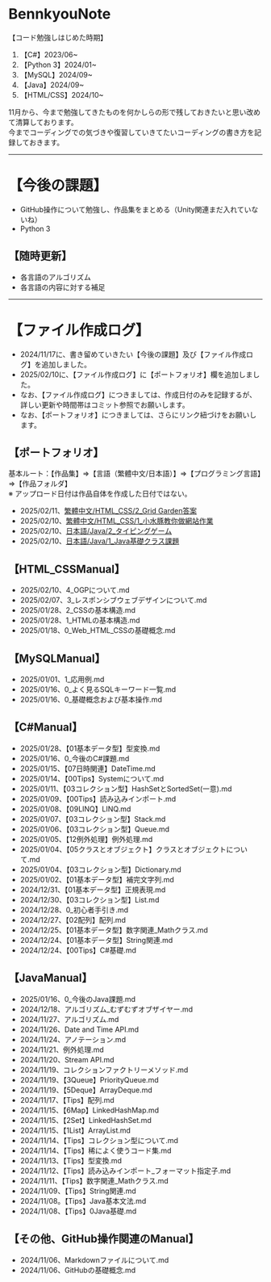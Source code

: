 # BennkyouNote
【コード勉強しはじめた時期】  
1. 【C#】2023/06~
2. 【Python 3】2024/01~
3. 【MySQL】2024/09~
4. 【Java】2024/09~
5. 【HTML/CSS】2024/10~

11月から、今まで勉強してきたものを何かしらの形で残しておきたいと思い改めて清算しております。  
今までコーディングでの気づきや復習していきてたいコーディングの書き方を記録しておきます。  

***************************************************************************
# 【今後の課題】  
* GitHub操作について勉強し、作品集をまとめる（Unity関連まだ入れていないね）
* Python 3

## 【随時更新】  
* 各言語のアルゴリズム
* 各言語の内容に対する補足

***************************************************************************
# 【ファイル作成ログ】  
* 2024/11/17に、書き留めていきたい【今後の課題】及び【ファイル作成ログ】を追加しました。  
* 2025/02/10に、【ファイル作成ログ】に【ポートフォリオ】欄を追加しました。  
* なお、【ファイル作成ログ】につきましては、作成日付のみを記録するが、詳しい更新や時間帯はコミット参照でお願いします。  
* なお、【ポートフォリオ】につきましては、さらにリンク紐づけをお願いします。

## 【ポートフォリオ】
基本ルート：【作品集】⇒【言語（繁體中文/日本語）】⇒【プログラミング言語】⇒【作品フォルダ】  
※ アップロード日付は作品自体を作成した日付ではない。  
* 2025/02/11、[繁體中文/HTML_CSS/2_Grid Garden答案](作品集/繁體中文/HTML_CSS/2_Grid%20Garden答案/)
* 2025/02/10、[繁體中文/HTML_CSS/1_小水豚教你做網站作業](作品集/繁體中文/HTML_CSS/1_小水豚教你做網站作業/)
* 2025/02/10、[日本語/Java/2_タイピングゲーム](作品集/日本語/Java/2_タイピングゲーム/)
* 2025/02/10、[日本語/Java/1_Java基礎クラス課題](作品集/日本語/Java/1_Java基礎クラス課題/)

## 【HTML_CSSManual】
* 2025/02/10、4_OGPについて.md
* 2025/02/07、3_レスポンシブウェブデザインについて.md
* 2025/01/28、2_CSSの基本構造.md
* 2025/01/28、1_HTMLの基本構造.md
* 2025/01/18、0_Web_HTML_CSSの基礎概念.md

## 【MySQLManual】
* 2025/01/01、1_応用例.md
* 2025/01/16、0_よく見るSQLキーワード一覧.md
* 2025/01/16、0_基礎概念および基本操作.md

## 【C#Manual】  
* 2025/01/28、【01基本データ型】型変換.md
* 2025/01/16、0_今後のC#課題.md
* 2025/01/15、【07日時関連】DateTime.md
* 2025/01/14、【00Tips】Systemについて.md
* 2025/01/11、【03コレクション型】HashSetとSortedSet(一意).md
* 2025/01/09、【00Tips】読み込みインポート.md
* 2025/01/08、【09LINQ】LINQ.md
* 2025/01/07、【03コレクション型】Stack.md
* 2025/01/06、【03コレクション型】Queue.md
* 2025/01/05、【12例外処理】例外処理.md
* 2025/01/04、【05クラスとオブジェクト】クラスとオブジェクトについて.md
* 2025/01/04、【03コレクション型】Dictionary.md
* 2025/01/02、【01基本データ型】補完文字列.md
* 2024/12/31、【01基本データ型】正規表現.md
* 2024/12/30、【03コレクション型】List.md
* 2024/12/28、0_初心者手引き.md
* 2024/12/27、【02配列】配列.md
* 2024/12/25、【01基本データ型】数字関連_Mathクラス.md
* 2024/12/24、【01基本データ型】String関連.md
* 2024/12/24、【00Tips】C#基礎.md

## 【JavaManual】  
* 2025/01/16、0_今後のJava課題.md
* 2024/12/18、アルゴリズム_むずむずオブザイヤー.md
* 2024/11/27、アルゴリズム.md
* 2024/11/26、Date and Time API.md
* 2024/11/24、アノテーション.md
* 2024/11/21、例外処理.md
* 2024/11/20、Stream API.md
* 2024/11/19、コレクションファクトリーメソッド.md
* 2024/11/19、【3Queue】PriorityQueue.md
* 2024/11/19、【5Deque】ArrayDeque.md
* 2024/11/17、【Tips】配列.md
* 2024/11/15、【6Map】LinkedHashMap.md
* 2024/11/15、【2Set】LinkedHashSet.md
* 2024/11/15、【1List】ArrayList.md
* 2024/11/14、【Tips】コレクション型について.md
* 2024/11/14、【Tips】稀によく使うコード集.md
* 2024/11/13、【Tips】型変換.md
* 2024/11/12、【Tips】読み込みインポート_フォーマット指定子.md
* 2024/11/11、【Tips】数字関連_Mathクラス.md
* 2024/11/09、【Tips】String関連.md
* 2024/11/08。【Tips】Java基本文法.md
* 2024/11/08、【Tips】0Java基礎.md

## 【その他、GitHub操作関連のManual】
* 2024/11/06、Markdownファイルについて.md
* 2024/11/06、GitHubの基礎概念.md
